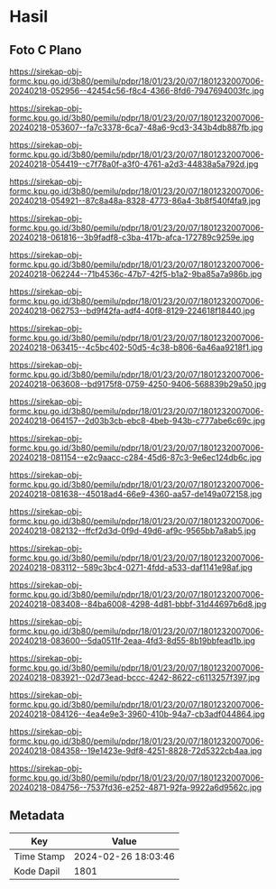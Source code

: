 # Hasil

## Foto C Plano

https://sirekap-obj-formc.kpu.go.id/3b80/pemilu/pdpr/18/01/23/20/07/1801232007006-20240218-052956--42454c56-f8c4-4366-8fd6-7947694003fc.jpg

https://sirekap-obj-formc.kpu.go.id/3b80/pemilu/pdpr/18/01/23/20/07/1801232007006-20240218-053607--fa7c3378-6ca7-48a6-9cd3-343b4db887fb.jpg

https://sirekap-obj-formc.kpu.go.id/3b80/pemilu/pdpr/18/01/23/20/07/1801232007006-20240218-054419--c7f78a0f-a3f0-4761-a2d3-44838a5a792d.jpg

https://sirekap-obj-formc.kpu.go.id/3b80/pemilu/pdpr/18/01/23/20/07/1801232007006-20240218-054921--87c8a48a-8328-4773-86a4-3b8f540f4fa9.jpg

https://sirekap-obj-formc.kpu.go.id/3b80/pemilu/pdpr/18/01/23/20/07/1801232007006-20240218-061816--3b9fadf8-c3ba-417b-afca-172789c9259e.jpg

https://sirekap-obj-formc.kpu.go.id/3b80/pemilu/pdpr/18/01/23/20/07/1801232007006-20240218-062244--71b4536c-47b7-42f5-b1a2-9ba85a7a986b.jpg

https://sirekap-obj-formc.kpu.go.id/3b80/pemilu/pdpr/18/01/23/20/07/1801232007006-20240218-062753--bd9f42fa-adf4-40f8-8129-224618f18440.jpg

https://sirekap-obj-formc.kpu.go.id/3b80/pemilu/pdpr/18/01/23/20/07/1801232007006-20240218-063415--4c5bc402-50d5-4c38-b806-6a46aa9218f1.jpg

https://sirekap-obj-formc.kpu.go.id/3b80/pemilu/pdpr/18/01/23/20/07/1801232007006-20240218-063608--bd9175f8-0759-4250-9406-568839b29a50.jpg

https://sirekap-obj-formc.kpu.go.id/3b80/pemilu/pdpr/18/01/23/20/07/1801232007006-20240218-064157--2d03b3cb-ebc8-4beb-943b-c777abe6c69c.jpg

https://sirekap-obj-formc.kpu.go.id/3b80/pemilu/pdpr/18/01/23/20/07/1801232007006-20240218-081154--e2c9aacc-c284-45d6-87c3-9e6ec124db6c.jpg

https://sirekap-obj-formc.kpu.go.id/3b80/pemilu/pdpr/18/01/23/20/07/1801232007006-20240218-081638--45018ad4-66e9-4360-aa57-de149a072158.jpg

https://sirekap-obj-formc.kpu.go.id/3b80/pemilu/pdpr/18/01/23/20/07/1801232007006-20240218-082132--ffcf2d3d-0f9d-49d6-af9c-9565bb7a8ab5.jpg

https://sirekap-obj-formc.kpu.go.id/3b80/pemilu/pdpr/18/01/23/20/07/1801232007006-20240218-083112--589c3bc4-0271-4fdd-a533-daf1141e98af.jpg

https://sirekap-obj-formc.kpu.go.id/3b80/pemilu/pdpr/18/01/23/20/07/1801232007006-20240218-083408--84ba6008-4298-4d81-bbbf-31d44697b6d8.jpg

https://sirekap-obj-formc.kpu.go.id/3b80/pemilu/pdpr/18/01/23/20/07/1801232007006-20240218-083600--5da0511f-2eaa-4fd3-8d55-8b19bbfead1b.jpg

https://sirekap-obj-formc.kpu.go.id/3b80/pemilu/pdpr/18/01/23/20/07/1801232007006-20240218-083921--02d73ead-bccc-4242-8622-c6113257f397.jpg

https://sirekap-obj-formc.kpu.go.id/3b80/pemilu/pdpr/18/01/23/20/07/1801232007006-20240218-084126--4ea4e9e3-3960-410b-94a7-cb3adf044864.jpg

https://sirekap-obj-formc.kpu.go.id/3b80/pemilu/pdpr/18/01/23/20/07/1801232007006-20240218-084358--19e1423e-9df8-4251-8828-72d5322cb4aa.jpg

https://sirekap-obj-formc.kpu.go.id/3b80/pemilu/pdpr/18/01/23/20/07/1801232007006-20240218-084756--7537fd36-e252-4871-92fa-9922a6d9562c.jpg


## Metadata

| Key        | Value               |
| ---------- | ------------------- |
| Time Stamp | 2024-02-26 18:03:46 |
| Kode Dapil | 1801                |



